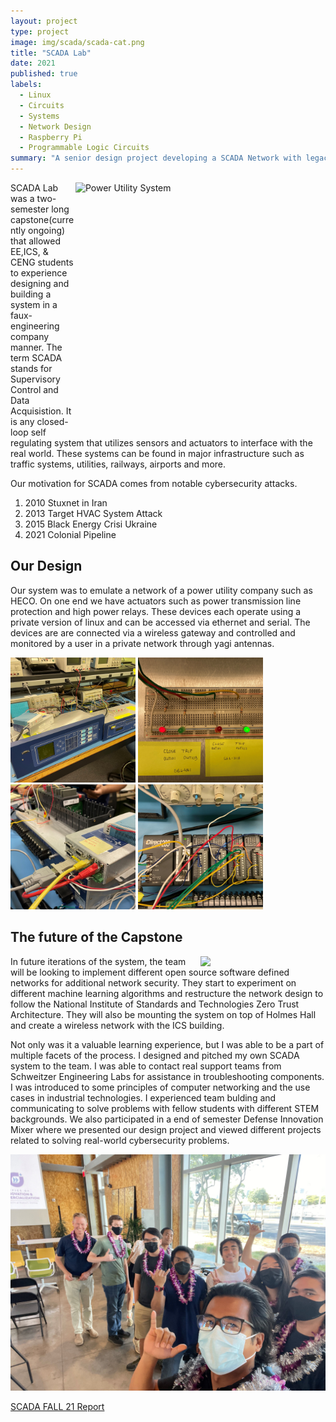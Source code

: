 ```yaml
---
layout: project
type: project
image: img/scada/scada-cat.png
title: "SCADA Lab"
date: 2021
published: true
labels:
  - Linux
  - Circuits
  - Systems
  - Network Design
  - Raspberry Pi
  - Programmable Logic Circuits
summary: "A senior design project developing a SCADA Network with legacy industrial components."
---
```

<div>
<img class="text-center p-4" width="400px" height="400px" src="https://media.giphy.com/media/mxO1AalLCm542j8tMo/giphy.gif" alt="Power Utility System" style="float:right;">
SCADA Lab was a two-semester long capstone(currently ongoing) that allowed EE,ICS, & CENG students to experience designing and building a system in a faux-engineering company manner. The term SCADA stands for Supervisory Control and Data Acquisistion. It is any closed-loop self regulating system that utilizes sensors and actuators to interface with the real world. These systems can be found in major infrastructure such as traffic systems, utilities, railways, airports and more.

Our motivation for SCADA comes from notable cybersecurity attacks.
<ol>
  <li>2010 Stuxnet in Iran</li>
  <li>2013 Target HVAC System Attack</li>
  <li>2015 Black Energy Crisi Ukraine</li>
  <li>2021 Colonial Pipeline</li>
</ol>
</div>



## Our Design
Our system was to emulate a network of a power utility company such as HECO. On one end we have actuators such as power transmission line protection and high power relays. These devices each operate using a private version of linux and can be accessed via ethernet and serial. The devices are are connected via a wireless gateway and controlled and monitored by a user in a private network through yagi antennas.


<div class="text-center p-4">
  <img width="200px" height="200px" 
       src="../img/scada/sel-setup.jpg" 
       class="img-thumbnail" >
  <img width="200px" height="200px"
       src="../img/scada/sel-stat-leds.JPG" 
       class="img-thumbnail" >
  <img width="200px" height="200px"
       src="../img/scada/SEL-3505-ethernet-port.jpg" 
       class="img-thumbnail" >
  <img width="200px" height="200px"
       src="../img/scada/PLC.jpg" 
       class="img-thumbnail" >
</div>

## The future of the Capstone

<img width="200px" class="rounded float-start pe-4" src="https://media.giphy.com/media/077i6AULCXc0FKTj9s/giphy.gif" style="float:right;">
In future iterations of the system, the team will be looking to implement different open source software defined networks for additional network security. They start to experiment on different machine learning algorithms and restructure the network design to follow the National Institute of Standards and Technologies Zero Trust Architecture. They will also be mounting the system on top of Holmes Hall and create a wireless network with the ICS building.


Not only was it a valuable learning experience, but I was able to be a part of multiple facets of the process. I designed and pitched my own SCADA system to the team. I was able to contact real support teams from Schweitzer Engineering Labs for assistance in troubleshooting components. I was introduced to some principles of computer networking and the use cases in industrial technologies. I experienced team bulding and communicating to solve problems with fellow students with different STEM backgrounds. We also participated in a end of semester Defense Innovation Mixer where we presented our design project and viewed different projects related to solving real-world cybersecurity problems.
<div class="text-center p-4">
<img width="600px" class="img-fluid" src="../img/scada/h4d.jpg" style="float:center;">
<p><a href="../reports/scada_report_fall21.pdf">SCADA FALL 21 Report</a></p>
</div>





